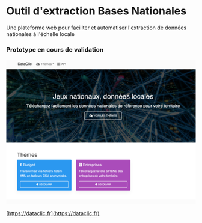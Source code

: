 # Outil d'extraction Bases Nationales

Une plateforme web pour faciliter et automatiser l'extraction de données nationales à l'échelle locale

### Prototype en cours de validation

![](../.gitbook/assets/image%20%281%29.png)

[https://dataclic.fr](https://dataclic.fr)






